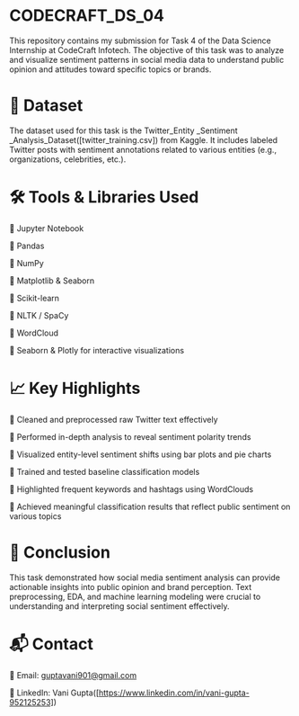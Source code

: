 # CODECRAFT_DS_04
This repository contains my submission for Task 4 of the Data Science Internship at CodeCraft Infotech. The objective of this task was to analyze and visualize sentiment patterns in social media data to understand public opinion and attitudes toward specific topics or brands.

# 📂 Dataset
The dataset used for this task is the Twitter_Entity _Sentiment _Analysis_Dataset([twitter_training.csv]) from Kaggle. It includes labeled Twitter posts with sentiment annotations related to various entities (e.g., organizations, celebrities, etc.).

# 🛠 Tools & Libraries Used
🔹 Jupyter Notebook

🔹 Pandas

🔹 NumPy

🔹 Matplotlib & Seaborn

🔹 Scikit-learn

🔹 NLTK / SpaCy

🔹 WordCloud

🔹 Seaborn & Plotly for interactive visualizations


# 📈 Key Highlights
🔹 Cleaned and preprocessed raw Twitter text effectively

🔹 Performed in-depth analysis to reveal sentiment polarity trends

🔹 Visualized entity-level sentiment shifts using bar plots and pie charts

🔹 Trained and tested baseline classification models

🔹 Highlighted frequent keywords and hashtags using WordClouds

🔹 Achieved meaningful classification results that reflect public sentiment on various topics

# 🧾 Conclusion
This task demonstrated how social media sentiment analysis can provide actionable insights into public opinion and brand perception. Text preprocessing, EDA, and machine learning modeling were crucial to understanding and interpreting social sentiment effectively.


# 📬 Contact

📧 Email: guptavani901@gmail.com

🔗 LinkedIn: Vani Gupta([https://www.linkedin.com/in/vani-gupta-952125253])
